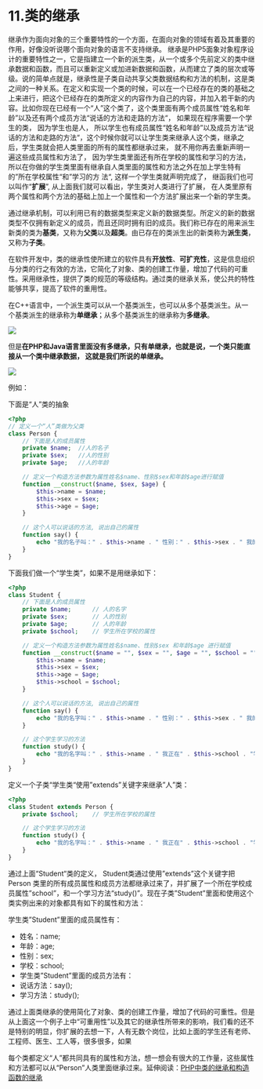 # 11.类的继承

继承作为面向对象的三个重要特性的一个方面，在面向对象的领域有着及其重要的作用，好像没听说哪个面向对象的语言不支持继承。 继承是PHP5面象对象程序设计的重要特性之一，它是指建立一个新的派生类，从一个或多个先前定义的类中继承数据和函数，而且可以重新定义或加进新数据和函数，从而建立了类的层次或等级。说的简单点就是，继承性是子类自动共享父类数据结构和方法的机制，这是类之间的一种关系。在定义和实现一个类的时候，可以在一个已经存在的类的基础之上来进行，把这个已经存在的类所定义的内容作为自己的内容，并加入若干新的内容。比如你现在已经有一个“人”这个类了，这个类里面有两个成员属性“姓名和年龄”以及还有两个成员方法“说话的方法和走路的方法“， 如果现在程序需要一个学生的类， 因为学生也是人， 所以学生也有成员属性“姓名和年龄”以及成员方法“说话的方法和走路的方法“，这个时候你就可以让学生类来继承人这个类，继承之后，学生类就会把人类里面的所有的属性都继承过来， 就不用你再去重新声明一遍这些成员属性和方法了， 因为学生类里面还有所在学校的属性和学习的方法，所以在你做的学生类里面有继承自人类里面的属性和方法之外在加上学生特有的”所在学校属性“和”学习的方 法“, 这样一个学生类就声明完成了， 继函我们也可以叫作“**扩展**”, 从上面我们就可以看出，学生类对人类进行了扩展， 在人类里原有两个属性和两个方法的基础上加上一个属性和一个方法扩展出来一个新的学生类。

通过继承机制，可以利用已有的数据类型来定义新的数据类型。所定义的新的数据类型不仅拥有新定义的成员，而且还同时拥有旧的成员。我们称已存在的用来派生新类的类为**基类**，又称为**父类**以及**超类**。由已存在的类派生出的新类称为**派生类**，又称为**子类**。

在软件开发中，类的继承性使所建立的软件具有**开放性**、**可扩充性**，这是信息组织与分类的行之有效的方法，它简化了对象、类的创建工作量，增加了代码的可重性。采用继承性，提供了类的规范的等级结构。通过类的继承关系，使公共的特性能够共享，提高了软件的重用性。

在C++语言中，一个派生类可以从一个基类派生，也可以从多个基类派生。从一个基类派生的继承称为**单继承**；从多个基类派生的继承称为**多继承**。

![](http://images2015.cnblogs.com/blog/381128/201607/381128-20160717213134576-1168982011.png)

但是**在PHP和Java语言里面没有多继承，只有单继承，也就是说，一个类只能直接从一个类中继承数据， 这就是我们所说的单继承。**

![](http://images2015.cnblogs.com/blog/381128/201607/381128-20160717213148311-208582857.png)

例如：

下面是“人”类的抽象

```php
<?php
// 定义一个“人”类做为父类
class Person {
    // 下面是人的成员属性
    private $name;  //人的名子
    private $sex;   //人的性别
    private $age;   //人的年龄

    // 定义一个构造方法参数为属性姓名$name、性别$sex和年龄$age进行赋值
    function __construct($name, $sex, $age) {
        $this->name = $name;
        $this->sex = $sex;
        $this->age = $age;
    }

    // 这个人可以说话的方法, 说出自己的属性
    function say() {
        echo "我的名子叫：" . $this->name . " 性别：" . $this->sex . " 我的年龄是：" . $this->age;
    }
}
```

下面我们做一个“学生类”，如果不是用继承如下：

```php
<?php
class Student {
    // 下面是人的成员属性
    private $name;      // 人的名字
    private $sex;       // 人的性别
    private $age;       // 人的年龄
    private $school;    // 学生所在学校的属性

    // 定义一个构造方法参数为属性姓名$name、性别$sex 和年龄$age 进行赋值
    function __construct($name = "", $sex = "", $age = "", $school = "") {
        $this->name = $name;
        $this->sex = $sex;
        $this->age = $age;
        $this->school = $school;
    }

    // 这个人可以说话的方法, 说出自己的属性
    function say() {
        echo "我的名字叫：" . $this->name . " 性别：" . $this->sex . " 我的年龄是：" . $this->age . "<br />";
    }

    // 这个学生学习的方法
    function study() {
        echo "我的名字叫：" . $this->name . " 我正在" . $this->school . "学习<br />";
    }
}
```

定义一个子类“学生类“使用”extends”关键字来继承”人”类：

```php
<?php
class Student extends Person {
    private $school;    // 学生所在学校的属性

    // 这个学生学习的方法
    function study() {
        echo "我的名字叫：" . $this->name . " 我正在" . $this->school . "学习<br />";
    }
}
```

通过上面“Student“类的定义， Student类通过使用”extends”这个关键字把Person 类里的所有成员属性和成员方法都继承过来了，并扩展了一个所在学校成员属性”school”，和一个学习方法“study\(\)”。现在子类”Student”里面和使用这个类实例出来的对象都具有如下的属性和方法：

学生类”Student”里面的成员属性有：

* 姓名：name;
* 年龄：age;
* 性别：sex;
* 学校：school;
* 学生类”Student”里面的成员方法有：
* 说话方法：say\(\);
* 学习方法：study\(\);

通过上面类继承的使用简化了对象、类的创建工作量，增加了代码的可重性。但是从上面这一个例子上中“可重用性”以及其它的继承性所带来的影响，我们看的还不是特别的明显，你扩展的去想一下，人有无数个岗位，比如上面的学生还有老师、工程师、医生、工人等，很多很多，如果

每个类都定义“人”都共同具有的属性和方法，想一想会有很大的工作量，这些属性和方法都可以从“Person”人类里面继承过来。延伸阅读：[PHP中类的继承和构造函数的继承](https://github.com/yafangmaster/OOP/blob/master/PHP中类的继承和构造函数的继承.md)

